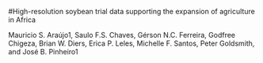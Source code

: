 #High-resolution soybean trial data supporting the expansion of agriculture in Africa

Mauricio S. Araújo1, Saulo F.S. Chaves, Gérson N.C. Ferreira, Godfree Chigeza, Brian W. Diers, Erica P. Leles, Michelle F. Santos, Peter Goldsmith, and José B. Pinheiro1
